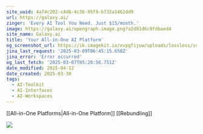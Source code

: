 ```yaml
---
site_uuid: 4a74c202-c4d6-4c36-95f9-b732a1462dd9
url: https://galaxy.ai/
zinger: 'Every AI Tool You Need. Just $15/month.'
image: https://galaxy.ai/opengraph-image.png?a2d81d6c0fdbaed4
site_name: Galaxy.ai
title: 'Your All-in-One AI Platform'
og_screenshot_url: https://ik.imagekit.io/xvpgfijuw/uploads/lossless/screenshots/20250528_Galaxy_AI_og_screenshot.jpeg
jina_last_request: '2025-03-09T06:45:15.658Z'
jina_error: 'Error occurred'
og_last_fetch: '2025-03-07T05:20:56.751Z'
date_modified: 2025-04-12
date_created: 2025-03-30
tags:
  - AI-Toolkit
  - AI-Interfaces
  - AI-Workspaces
---
```


[[All-in-One Platforms|All-in-One Platform]]
[[Rebundling]]

![](https://i.imgur.com/43Bg9Uz.png)

